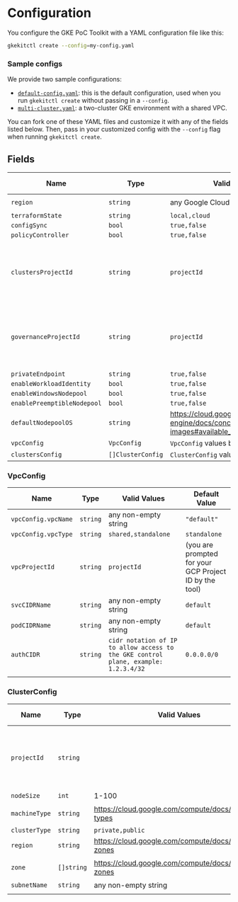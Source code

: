 # Configuration

You configure the GKE PoC Toolkit with a YAML configuration file like this:

```bash
gkekitctl create --config=my-config.yaml
```

### Sample configs 

We provide two sample configurations: 
- [`default-config.yaml`](/cli/pkg/cli_init/samples/default-config.yaml): this is the default configuration, used when you run `gkekitctl create` without passing in a `--config`. 
- [`multi-cluster.yaml`](/cli/pkg/cli_init/samples/multi-clusters-shared-vpc.yaml): a two-cluster GKE environment with a shared VPC. 

You can fork one of these YAML files and customize it with any of the fields listed below. Then, pass in your customized config with the `--config` flag when running `gkekitctl create`.  
## Fields 

| Name                        | Type              | Valid Values                                                                               | Default Value                                          |
| --------------------------- | ----------------- | ------------------------------------------------------------------------------------------ | ------------------------------------------------------ |
| `region`                    | `string`            | any Google Cloud region                                                                    | `us-central1`                                          |
| `terraformState`            | `string`            | `local,cloud`                                                                              | `local`                                                |
| `configSync`                | `bool`              | `true,false`                                                                               | `true`                                                |
| `policyController`                | `bool`              | `true,false`                                                                               | `true`                                                |
| `clustersProjectId`         | `string`            | `projectId`                                                                                | (you are prompted for your GCP Project ID by the tool) |
| `governanceProjectId`       | `string`            | `projectId`                                                                                | (you are prompted for your GCP Project ID by the tool) |
| `privateEndpoint`           | `string`            | `true,false`                                                                               | `false`                                                |
| `enableWorkloadIdentity`    | `bool`              | `true,false`                                                                               | `true`                                                 |
| `enableWindowsNodepool`     | `bool`              | `true,false`                                                                               | `false`                                                |
| `enablePreemptibleNodepool` | `bool`              | `true,false`                                                                               | `false`                                                |
| `defaultNodepoolOS`         | `string`            | https://cloud.google.com/kubernetes-engine/docs/concepts/node-images#available_node_images | `cos`                                                  |
| `vpcConfig`                 | `VpcConfig`         | `VpcConfig` values below!                                                                  |                                                        |
| `clustersConfig`            | `[]ClusterConfig` | `ClusterConfig` values below!                                                              |                                                        |

### VpcConfig


| Name                | Type   | Valid Values                                                                        | Default Value                                          |
| ------------------- | ------ | ----------------------------------------------------------------------------------- | ------------------------------------------------------ |
| `vpcConfig.vpcName` | `string` | any non-empty string                                                                | `"default"`                                            |
| `vpcConfig.vpcType` | `string` | `shared,standalone`                                                                 | `standalone`                                           |
| `vpcProjectId`      | `string` | `projectId`                                                                         | (you are prompted for your GCP Project ID by the tool) |  | `podCIDRName` | string |  |  |
| `svcCIDRName`       | `string` | any non-empty string                                                                | `default`                                              |
| `podCIDRName`       | `string` | any non-empty string                                                                | `default`                                              |
| `authCIDR`            | `string` | `cidr notation of IP to allow access to the GKE control plane, example: 1.2.3.4/32` | `0.0.0.0/0`                                |
|                     |

### ClusterConfig


| Name          | Type     | Valid Values                                        | Default Value                                         |
| ------------- |----------| --------------------------------------------------- |-------------------------------------------------------|
| `projectId`   | `string `  |                                                     | (you are prompted for your GCP Project ID on startup) |
| `nodeSize`    | `int`      | 1-100                                               | 3                                                     |
| `machineType` | `string`   | https://cloud.google.com/compute/docs/machine-types | `e2-standard-4`                                       |
| `clusterType` | `string`   | `private,public`                                    | `public`                                              |
| `region`      | `string`   | https://cloud.google.com/compute/docs/regions-zones | `us-central1`                                         |
| `zone`        | `[]string` | https://cloud.google.com/compute/docs/regions-zones | `[us-central1-b]`                                     |
| `subnetName`  | `string`   | any non-empty string                                | `"default"`                                           |
|               |
